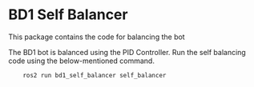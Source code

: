 # BD1 Self Balancer

<p align = "justify">
This package contains the code for balancing the bot</p>

The BD1 bot is balanced using the PID Controller.
Run the self balancing code using the below-mentioned command.

        ros2 run bd1_self_balancer self_balancer
